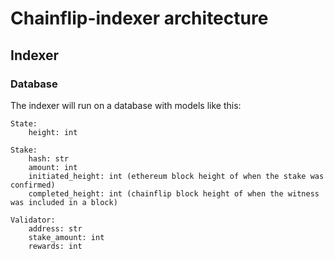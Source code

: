 # Chainflip-indexer architecture

## Indexer

### Database
The indexer will run on a database with models like this:

```
State:
	height: int

Stake:
	hash: str
	amount: int
	initiated_height: int (ethereum block height of when the stake was confirmed)
	completed_height: int (chainflip block height of when the witness was included in a block)

Validator:
	address: str
	stake_amount: int
	rewards: int
```

